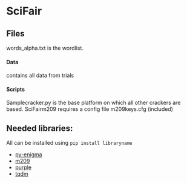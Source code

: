 # SciFair
## Files
words_alpha.txt is the wordlist.
#### Data
contains all data from trials
#### Scripts
Samplecracker.py is the base platform on which all other crackers are based.
SciFairm209 requires a config file m209keys.cfg (included)

## Needed libraries:
All can be installed using `pip install libraryname`

 * [py-enigma](https://pypi.org/project/py-enigma/)
 * [m209](https://pypi.org/project/m209/)
 * [purple](https://pypi.org/project/purple/)
 * [tqdm](https://pypi.org/project/tqdm/)

